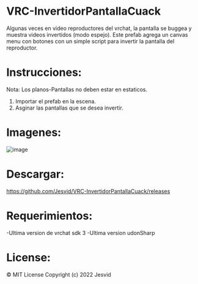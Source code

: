 # VRC-InvertidorPantallaCuack
Algunas veces en video reproductores del vrchat, la pantalla se buggea y muestra videos invertidos (modo espejo).
Este  prefab agrega un canvas menu con botones con un simple script para invertir la pantalla del reproductor.

# Instrucciones:
Nota: Los planos-Pantallas no deben estar en estaticos.
1. Importar el prefab en la escena.
2. Asginar las pantallas que se desea invertir.
 


# Imagenes:
![image](https://user-images.githubusercontent.com/52258487/149070568-842f451d-1dd0-4403-a9c3-a027365099ba.png)

# Descargar:
https://github.com/Jesvid/VRC-InvertidorPantallaCuack/releases

# Requerimientos:
-Ultima version de vrchat sdk 3
-Ultima version udonSharp

# License:
© MIT License Copyright (c) 2022 Jesvid
